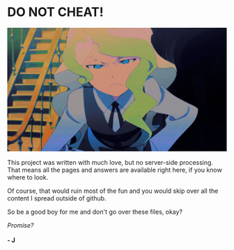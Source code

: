 # DO NOT CHEAT!

![image](assets/img/angry_diana.png "Seriously, do not!")

This project was written with much love, but no server-side processing. That means all the pages and answers are available right here, if you know where to look.

Of course, that would ruin most of the fun and you would skip over all the content I spread outside of github.

So be a good boy for me and don't go over these files, okay?

_Promise?_
\
\
**\- J**